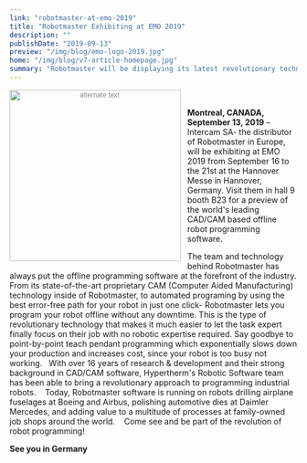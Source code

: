 ```yaml
---
link: "robotmaster-at-emo-2019"
title: "Robotmaster Exhibiting at EMO 2019"
description: ""
publishDate: "2019-09-13"
preview: "/img/blog/emo-logo-2019.jpg"
home: "/img/blog/v7-article-homepage.jpg"
summary: "Robotmaster will be displaying its latest revolutionary technology this year at EMO 2019 in Hannover, Germany."
---
```

<div style="font-size:80%; text-align: center; float:left;margin-right: 1em;color:grey;"><img src="/img/blog/emo-logo-2019.jpg" alt="alternate text" style="width:300px; display: block;margin-bottom: 0.2em;"></div>  <br />

**Montreal, CANADA, September 13, 2019** – Intercam SA- the distributor of Robotmaster in Europe, will be exhibiting at EMO 2019 from September 16 to the 21st at the Hannover Messe in Hannover, Germany. Visit them in hall 9 booth B23 for a preview of the world's leading CAD/CAM based offline robot programming software. 

The team and technology behind Robotmaster has always put the offline programming software at the forefront of the industry. From its state-of-the-art proprietary CAM (Computer Aided Manufacturing) technology inside of Robotmaster, to automated programing by using the best error-free path for your robot in just one click- Robotmaster lets you program your robot offline without any downtime. This is the type of revolutionary technology that makes it much easier to let the task expert finally focus on their job with no robotic expertise required.  Say goodbye to point-by-point teach pendant programming which exponentially slows down your production and increases cost, since your robot is too busy not working.
 
With over 16 years of research & development and their strong background in CAD/CAM software, Hypertherm's Robotic Software team has been able to bring a revolutionary approach to programming industrial robots. 
 
Today, Robotmaster software is running on robots drilling airplane fuselages at Boeing and Airbus, polishing automotive dies at Daimler Mercedes, and adding value to a multitude of processes at family-owned job shops around the world. 
 
Come see and be part of the revolution of robot programming!

**See you in Germany**

